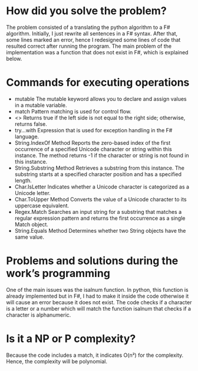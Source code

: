 # **How did you solve the problem?**
The problem consisted of a translating the python algorithm to a F# algorithm. Initially, I just rewrite all sentences in a F# syntax. After that, some lines marked an error, hence I redesigned some lines of code that resulted correct after running the program.
The main problem of the implementation was a function that does not exist in F#, which is explained below.
# **Commands for executing operations**
-   mutable The mutable keyword allows you to declare and assign values in a mutable variable.
-   match       Pattern matching is used for control flow.
-   <>      Returns true if the left side is not equal to the right side; otherwise, returns false. 
- try...with	Expression that is used for exception handling in the F# language.
- String.IndexOf Method	Reports the zero-based index of the first occurrence of a specified Unicode character or string within this instance. The method returns -1 if the character or string is not found in this instance.
- String.Substring Method	Retrieves a substring from this instance. The substring starts at a specified character position and has a specified length.
- Char.IsLetter	Indicates whether a Unicode character is categorized as a Unicode letter.
- Char.ToUpper Method	Converts the value of a Unicode character to its uppercase equivalent.
- Regex.Match	Searches an input string for a substring that matches a regular expression pattern and returns the first occurrence as a single Match object.
- String.Equals Method	Determines whether two String objects have the same value.
# **Problems and solutions during the work’s programming**
One of the main issues was the isalnum function. In python, this function is already implemented but in F#, I had to make it inside the code otherwise it will cause an error because it does not exist. The code checks if a character is a letter or a number which will match the function isalnum that checks if a character is alphanumeric.
# **Is it a NP or P complexity?**
Because the code includes a match, it indicates O(n²) for the complexity. Hence, the complexity will be polynomial.
